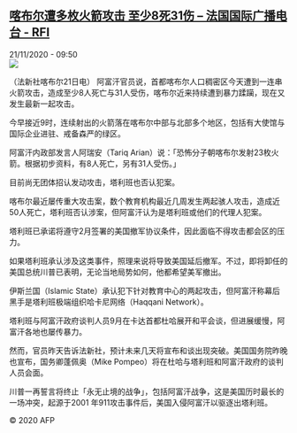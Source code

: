 <!--1605952509000-->
[喀布尔遭多枚火箭攻击 至少8死31伤 – 法国国际广播电台 - RFI](http://www.rfi.fr//cn/contenu/20201121-%E5%96%80%E5%B8%83%E5%B0%94%E9%81%AD%E5%A4%9A%E6%9E%9A%E7%81%AB%E7%AE%AD%E6%94%BB%E5%87%BB-%E8%87%B3%E5%B0%918%E6%AD%BB31%E4%BC%A4)
------

<div>21/11/2020 - 09:50</div><img src="https://s.rfi.fr/media/display/248f69ec-2bd8-11eb-bc88-005056bf87d6/w:310/p:16x9/int0008b.201121165001.jpg"><div class="t-content__body u-clearfix"><p>（法新社喀布尔21日电）    阿富汗官员说，首都喀布尔人口稠密区今天遭到一连串火箭攻击，造成至少8人死亡与31人受伤，喀布尔近来持续遭到暴力蹂躏，现在又发生最新一起攻击。</p><p>    今早接近9时，连续射出的火箭落在喀布尔中部与北部多个地区，包括有大使馆与国际企业进驻、戒备森严的绿区。</p><p>    阿富汗内政部发言人阿瑞安（Tariq Arian）说：「恐怖分子朝喀布尔发射23枚火箭。根据初步资料，有8人死亡，另有31人受伤。」</p><p>    目前尚无团体招认发动攻击，塔利班也否认犯案。</p><p>    喀布尔最近屡传重大攻击案，数个教育机构最近几周发生两起骇人攻击，造成近50人死亡，塔利班否认涉案，但阿富汗认为是塔利班或他们的代理人犯案。</p><p>    塔利班已承诺将遵守2月签署的美国撤军协议条件，因此面临不得攻击都会区的压力。</p><p>    如果塔利班承认涉及这类事件，照理来说将导致美国延后撤军。不过，即将卸任的美国总统川普已表明，无论当地局势如何，他都希望美军撤出。</p><p>    伊斯兰国（Islamic State）承认犯下针对教育中心的两起攻击，但阿富汗称幕后黑手是塔利班极端组织哈卡尼网络（Haqqani Network）。</p><p>    塔利班与阿富汗政府谈判人员9月在卡达首都杜哈展开和平会谈，但进展缓慢，阿富汗各地也屡传暴力。</p><p>    然而，官员昨天告诉法新社，预计未来几天将宣布和谈出现突破。美国国务院昨晚也宣布，国务卿蓬佩奥（Mike Pompeo）将在杜哈与塔利班和阿富汗政府的谈判人员会面。</p><p>    川普一再誓言将终止「永无止境的战争」，包括阿富汗战争，这是美国历时最长的一场冲突，起源于2001 年911攻击事件后，美国入侵阿富汗以驱逐出塔利班。</p><p class="t-copyright">© 2020 AFP</p>        </div>
